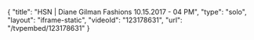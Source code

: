 {
    "title": "HSN | Diane Gilman Fashions 10.15.2017 - 04 PM",
    "type": "solo",
    "layout": "iframe-static",
    "videoId": "123178631",
    "url": "\/tvpembed\/123178631"
}